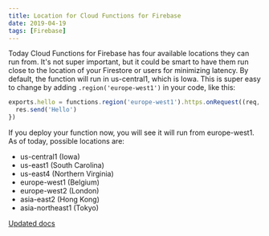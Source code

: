 ```yaml
---
title: Location for Cloud Functions for Firebase
date: 2019-04-19
tags: [Firebase]
---
```


Today Cloud Functions for Firebase has four available locations they can run from. It's not super important, but it could be smart to have them run close to the location of your Firestore or users for minimizing latency. By default, the function will run in us-central1, which is Iowa. This is super easy to change by adding `.region('europe-west1')` in your code, like this:

```js
exports.hello = functions.region('europe-west1').https.onRequest((req, res) => {
  res.send('Hello')
})
```

If you deploy your function now, you will see it will run from europe-west1. As of today, possible locations are:

- us-central1 (Iowa)
- us-east1 (South Carolina)
- us-east4 (Northern Virginia)
- europe-west1 (Belgium)
- europe-west2 (London)
- asia-east2 (Hong Kong)
- asia-northeast1 (Tokyo)

[Updated docs](https://firebase.google.com/docs/functions/locations)
